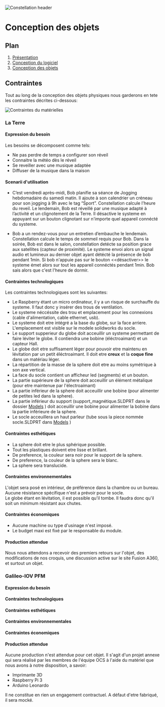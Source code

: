 ![Constellation header](https://github.com/Monierv/OCS/blob/master/Documentation/resources/img/constellation_header.jpg)
# Conception des objets

## Plan

1. [Présentation](https://github.com/Monierv/OCS/blob/master/README.md)
2. [Conception du logiciel](https://github.com/Monierv/OCS/blob/master/Documentation/SOFTWARE.md)
3. [Conception des objets](https://github.com/Monierv/OCS/blob/master/Documentation/MATERIAL.md)

## Contraintes

Tout au long de la conception des objets physiques nous garderons en tete les contraintes décrites ci-dessous:  

![Contraintes du matérielles](https://github.com/Monierv/OCS/blob/master/Documentation/resources/img/contraintes.jpg)


### La Terre
#### Expression du besoin
Les besoins se décomposent comme tels:
* Ne pas perdre de temps a configurer son réveil
* Connaitre la météo dès le réveil
* Se reveiller avec une musique adaptée
* Diffuser de la musique dans la maison

#### Scenarii d'utilisation

* C’est vendredi après-midi, Bob planifie sa séance de Jogging hebdomadaire du samedi matin. Il ajoute à son calendrier un créneau pour son jogging à 9h avec le tag “Sport”. Constellation calcule l'heure du reveil. Le lendemain, Bob est réveillé par une musique adapté à l’activité et un clignotement de la Terre. Il désactive le systeme en appuyant sur un bouton clignotant sur n'importe quel appareil connécté du systeme.

* Bob a un rendez-vous pour un entretien d’embauche le lendemain. Constellation calcule le temps de sommeil requis pour Bob. Dans la soirée, Bob est dans le salon, constellation detécte sa position grace aux satellites (capteur de proximité). Le systeme envoi alors un signal audio et lumineux au dernier objet ayant détécté la présence de bob pendant 1min. Si bob n'appuie pas sur le bouton <<désactiver>> le systeme émet alors sur tout les appareil connéctés pendant 1min. Bob sais alors que c'est l'heure de dormir.

#### Contraintes technologiques

Les contraintes technologiques sont les suivantes:
* Le Raspberry étant un micro ordinateur, il y a un risque de surchauffe du systeme. Il faut donc y insérer des trous de ventilation.
* Le systeme néccéssite des trou et emplacement pour les connexions (cable d'alimentation, cable ethernet, usb).
* Le systeme doit etre intégré a la base du globe, sur la face arriere. L'emplacement est visible sur le modele solidworks du socle.
* Le support supperieur du globe doit acceuillir un systeme permettant de faire léviter le globe. Il contiendra une bobine (éléctroaimant) et un capteur Hall.
* Le globe doit etre suffisament léger pour pouvoir etre maintenu en lévitation par un petit éléctroaimant. Il doit etre **creux** et la **coque fine** dans un matériau léger.
* La répartition de la masse de la sphere doit etre au moins symétrique à son axe vertical.
* La face du socle contient un afficheur led (segments) et un bouton.
* La partie supérieure de la sphere doit acceuillir un élément métalique (pour etre maintenue par l'électroaimant)
* La partie inférieur de la sphere doit acceuillir une bobine (pour alimenter de petites led dans la sphere).
* La partie inférieur du support (support_magnétique.SLDPRT dans le dossier [Models](https://github.com/Monierv/OCS/tree/master/Models) ) doit acceuillir une bobine pour alimenter la bobine dans la partie inférieure de la sphere.
* Le socle acceuillera un haut parleur (tube sous la piece nommée socle.SLDPRT dans [Models](https://github.com/Monierv/OCS/tree/master/Models) )

#### Contraintes esthétiques

* La sphere doit etre le plus sphérique possible.
* Tout les plastiques doivent etre lisse et brillant.
* De preference, la couleur sera noir pour le support de la sphere.
* De preference, la couleur de la sphere sera le blanc.
* La sphere sera translucide.

#### Contraintes environnementales

L'objet sera posé en intérieur, de préférence dans la chambre ou un bureau. Aucune résistance spécifique n'est a prévoir pour le socle.  
Le globe étant en lévitation, il est possible qu'il tombe. Il faudra donc qu'il soit un minimum résistant aux chutes.
 
#### Contraintes économiques

* Aucune machine ou type d'usinage n'est imposé.
* Le budget maxi est fixé par le responsable du module.

#### Production attendue

Nous nous attendons a recevoir des premiers retours sur l'objet, des modifications de nos croquis, une discussion active sur le site Fusion A360, et surtout un objet.

### Galileo-IOV PFM
#### Expression du besoin

#### Contraintes technologiques

#### Contraintes esthétiques

#### Contraintes environnementales

#### Contraintes économiques

#### Production attendue  
Aucune production n'est attendue pour cet objet. Il s'agit d'un projet annexe qui sera réalisé par les membres de l'équipe OCS à l'aide du matériel que nous avons à notre disposition, a savoir:
* Imprimante 3D
* Raspberry Pi 3
* Arduino Leonardo  

Il ne constitue en rien un engagement contractuel. A défaut d'etre fabriqué, il sera mocké.
